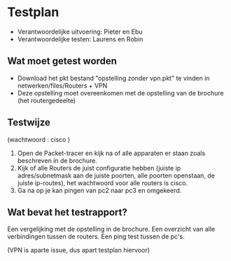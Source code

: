 # Testplan

* Verantwoordelijke uitvoering: Pieter en Ebu
* Verantwoordelijke testen: Laurens en Robin

## Wat moet getest worden

- Download het pkt bestand "opstelling zonder vpn.pkt" te vinden in netwerken/files/Routers + VPN
- Deze opstelling moet overeenkomen met de opstelling van de brochure (het routergedeelte)

## Testwijze
(wachtwoord : cisco )
1. Open de Packet-tracer en kijk na of alle apparaten er staan zoals beschreven in de brochure.
2. Kijk of alle Routers de juist configuratie hebben (juiste ip adres/subnetmask aan de juiste poorten, alle poorten openstaan, de juiste ip-routes), het wachtwoord voor alle routers is cisco.
3. Ga na op je kan pingen van pc2 naar pc3 en omgekeerd.

## Wat bevat het testrapport?

Een vergelijking met de opstelling in de brochure.
Een overzicht van alle verbindingen tussen de routers.
Een ping test tussen de pc's.

(VPN is aparte issue, dus apart testplan hiervoor)
